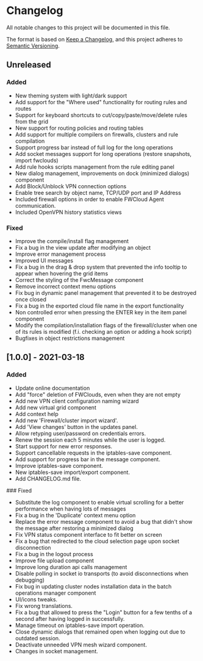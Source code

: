 # Changelog

All notable changes to this project will be documented in this file.

The format is based on [Keep a Changelog](https://keepachangelog.com/en/1.0.0/),
and this project adheres to [Semantic Versioning](https://semver.org/spec/v2.0.0.html).

## Unreleased
### Added
- New theming system with light/dark support
- Add support for the "Where used" functionality for routing rules and routes
- Support for keyboard shortcuts to cut/copy/paste/move/delete rules from the grid
- New support for routing policies and routing tables
- Add support for multiple compilers on firewalls, clusters and rule compilation
- Support progress bar instead of full log for the long operations
- Add socket messages support for long operations (restore snapshots, import fwclouds)
- Add rule hooks scripts management from the rule editing panel
- New dialog management, improvements on dock (minimized dialogs) component
- Add Block/Unblock VPN connection options
- Enable tree search by object name, TCP/UDP port and IP Address
- Included firewall options in order to enable FWCloud Agent communication.
- Included OpenVPN history statistics views

### Fixed
- Improve the compile/install flag management
- Fix a bug in the view update after modifying an object
- Improve error management process
- Improved UI messages
- Fix a bug in the drag & drop system that prevented the info tooltip to appear when hovering the grid items
- Correct the styling of the FwcMessage component
- Remove incorrect context menu options
- Fix bug in dynamic panel management that prevented it to be destroyed once closed
- Fix a bug in the exported cloud file name in the export functionality
- Non controlled error when pressing the ENTER key in the item panel component
- Modify the compilation/installation flags of the firewall/cluster when one of its rules is modified (f.i. checking an option or adding a hook script)
- Bugfixes in object restrictions management


## [1.0.0] - 2021-03-18
### Added
- Update online documentation
- Add "force" deletion of FWClouds, even when they are not empty
- Add new VPN client configuration naming wizard
- Add new virtual grid component
- Add context help
- Add new 'Firewall/cluster import wizard'.
- Add 'View changes' button in the updates panel.
- Allow retyping user/password on credentials errors.
- Renew the session each 5 minutes while the user is logged.
- Start support for new error responses.
- Support cancellable requests in the iptables-save component.
- Add support for progress bar in the message component.
- Improve iptables-save component.
- New iptables-save import/export component.
- Add CHANGELOG.md file.

### Fixed
- Substitute the log component to enable virtual scrolling for a better performance when having lots of messages
- Fix a bug in the 'Duplicate' context menu option
- Replace the error message component to avoid a bug that didn't show the message after restoring a minimized dialog
- Fix VPN status component interface to fit better on screen
- Fix a bug that redirected to the cloud selection page upon socket disconnection
- Fix a bug in the logout process
- Improve file upload component
- Improve long duration api calls management
- Disable polling in socket io transports (to avoid disconnections when debugging)
- Fix bug in updating cluster nodes installation data in the batch operations manager component
- UI/icons tweaks.
- Fix wrong translations.
- Fix a bug that allowed to press the "Login" button for a few tenths of a second after having logged in successfully.
- Manage timeout on iptables-save import operation.
- Close dynamic dialogs that remained open when logging out due to outdated session.
- Deactivate unneeded VPN mesh wizard component.
- Changes in socket management.
